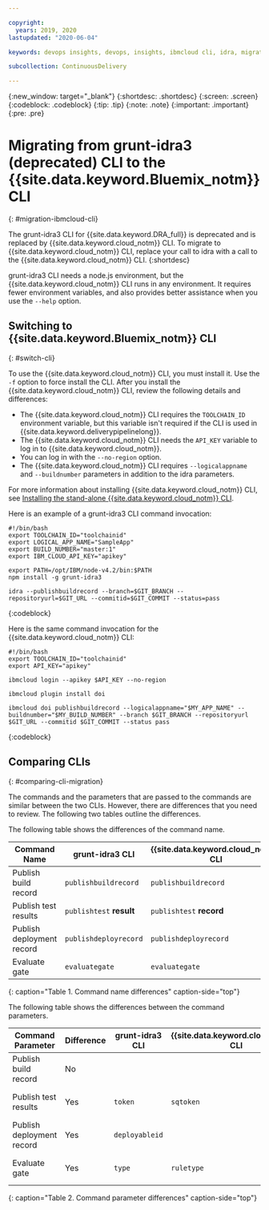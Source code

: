 ```yaml
---

copyright:
  years: 2019, 2020
lastupdated: "2020-06-04"

keywords: devops insights, devops, insights, ibmcloud cli, idra, migrating, test, tests, gate, gate failure, install, app

subcollection: ContinuousDelivery

---
```


{:new_window: target="_blank"}
{:shortdesc: .shortdesc}
{:screen: .screen}
{:codeblock: .codeblock} 
{:tip: .tip}
{:note: .note}
{:important: .important}
{:pre: .pre}

# Migrating from grunt-idra3 (deprecated) CLI to the {{site.data.keyword.Bluemix_notm}} CLI 
{: #migration-ibmcloud-cli}

The grunt-idra3 CLI for {{site.data.keyword.DRA_full}} is deprecated and is replaced by {{site.data.keyword.cloud_notm}} CLI. To migrate to {{site.data.keyword.cloud_notm}} CLI, replace your call to idra with a call to the {{site.data.keyword.cloud_notm}} CLI. 
{:shortdesc}

grunt-idra3 CLI needs a node.js environment, but the {{site.data.keyword.cloud_notm}} CLI runs in any environment. It requires fewer environment variables, and also provides better assistance when you use the `--help` option.


## Switching to {{site.data.keyword.Bluemix_notm}} CLI 
{: #switch-cli}

To use the {{site.data.keyword.cloud_notm}} CLI, you must install it. Use the `-f` option to force install the CLI. After you install the {{site.data.keyword.cloud_notm}} CLI, review the following details and differences: 

* The {{site.data.keyword.cloud_notm}} CLI requires the `TOOLCHAIN_ID` environment variable, but this variable isn't required if the CLI is used in {{site.data.keyword.deliverypipelinelong}}. 
* The {{site.data.keyword.cloud_notm}} CLI needs the `API_KEY` variable to log in to {{site.data.keyword.cloud_notm}}. 
* You can log in with the `--no-region` option. 
* The {{site.data.keyword.cloud_notm}} CLI requires `--logicalappname` and `--buildnumber` parameters in addition to the idra parameters.

For more information about installing {{site.data.keyword.cloud_notm}} CLI, see [Installing the stand-alone {{site.data.keyword.cloud_notm}} CLI](/docs/cli?topic=cli-install-ibmcloud-cli#install-ibmcloud-cli). 

Here is an example of a grunt-idra3 CLI command invocation: 
```
#!/bin/bash
export TOOLCHAIN_ID="toolchainid"
export LOGICAL_APP_NAME="SampleApp"
export BUILD_NUMBER="master:1"
export IBM_CLOUD_API_KEY="apikey"

export PATH=/opt/IBM/node-v4.2/bin:$PATH
npm install -g grunt-idra3

idra --publishbuildrecord --branch=$GIT_BRANCH --repositoryurl=$GIT_URL --commitid=$GIT_COMMIT --status=pass
```
{:codeblock}

Here is the same command invocation for the {{site.data.keyword.cloud_notm}} CLI:

```
#!/bin/bash
export TOOLCHAIN_ID="toolchainid"
export API_KEY="apikey"

ibmcloud login --apikey $API_KEY --no-region

ibmcloud plugin install doi

ibmcloud doi publishbuildrecord --logicalappname="$MY_APP_NAME" --buildnumber="$MY_BUILD_NUMBER" --branch $GIT_BRANCH --repositoryurl $GIT_URL --commitid $GIT_COMMIT --status pass
```
{:codeblock}


## Comparing CLIs
{: #comparing-cli-migration}

The commands and the parameters that are passed to the commands are similar between the two CLIs. However, there are differences that you need to review. The following two tables outline the differences.

The following table shows the differences of the command name. 

| Command Name              | grunt-idra3 CLI          | {{site.data.keyword.cloud_notm}} CLI |
|---------------------------|--------------------------|----------------------------------------|
| Publish build record      | `publishbuildrecord`     | `publishbuildrecord`                   |
| Publish test results      | `publishtest` **result** | `publishtest` **record**               |
| Publish deployment record | `publishdeployrecord`    | `publishdeployrecord`                  |
| Evaluate gate             | `evaluategate`           | `evaluategate`                         |
{: caption="Table 1. Command name differences" caption-side="top"}

The following table shows the differences between the command parameters. 

| Command Parameter         | Difference | grunt-idra3 CLI | {{site.data.keyword.cloud_notm}} CLI | Comment                               |
|---------------------------|------------|-----------------|----------------------------------------|---------------------------------------|
| Publish build record      | No         |                 |                                        |                                       |
| Publish test results      | Yes        | `token`         | `sqtoken`                              | Parameter name change in {{site.data.keyword.cloud_notm}} CLI |
| Publish deployment record | Yes        | `deployableid`  |                                        | Option not available in {{site.data.keyword.cloud_notm}} CLI  |
| Evaluate gate             | Yes        | `type`          | `ruletype`                             | Parameter name change in {{site.data.keyword.cloud_notm}} CLI |
{: caption="Table 2. Command parameter differences" caption-side="top"}
